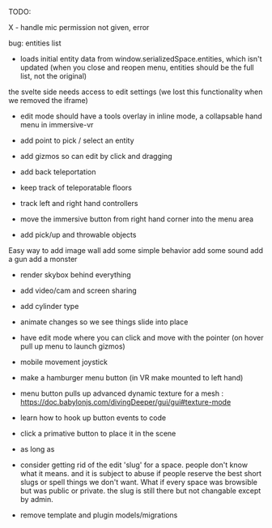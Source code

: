 TODO:


X - handle mic permission not given, error

bug: entities list
   - loads initial entity data from window.serializedSpace.entities, which isn't updated (when you close and reopen menu, entities should be the full list, not the original)

the svelte side needs access to edit settings (we lost this functionality when we removed the iframe)

- edit mode should have a tools overlay in inline mode, a collapsable
  hand menu in immersive-vr
- add point to pick / select an entity
- add gizmos so can edit by click and dragging

- add back teleportation
- keep track of teleporatable floors   
- track left and right hand controllers
- move the immersive button from right hand corner into the menu area
- add pick/up and throwable objects

Easy way to add image wall
add some simple behavior
add some sound
add a gun
add a monster




 
- render skybox behind everything

- add video/cam and screen sharing 

- add cylinder type

- animate changes so we see things slide into place
- have edit mode where you can click and move with the pointer (on hover pull up menu to launch gizmos)

- mobile movement joystick


- make a hamburger menu button (in VR make mounted to left hand)
- menu button pulls up advanced dynamic texture for a mesh : https://doc.babylonjs.com/divingDeeper/gui/gui#texture-mode

- learn how to hook up button events to code
- click a primative button to place it in the scene
- as long as 




- consider getting rid of the edit 'slug' for a space.  people don't know what it means.  and it is subject to 
  abuse if people reserve the best short slugs or spell things we don't want.  What if every space was
  browsible but was public or private.  the slug is still there but not changable except by admin.

- remove template and plugin models/migrations
